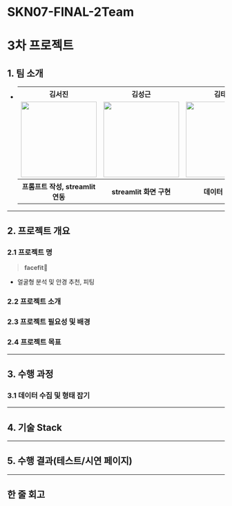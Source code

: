 # SKN07-FINAL-2Team
# 3차 프로젝트

## 1. 팀 소개
-
  <table>
  <tr>

    <th>김서진</th>
    <th>김성근</th>
    <th>김태희</th>
    <th>유수현</th>
    <th>정승연</th>
   
  </tr>

  <tr>
    <td><img src="https://github.com/user-attachments/assets/c53b820e-548d-48ec-bcaf-c35a0194ebf5" width="175" height="175"></td>
    <td><img src= "https://github.com/user-attachments/assets/0d1d8199-6d3b-4a1f-bdcc-2cd503ae7792" width="175" height="175"></td>
    <td><img src="https://github.com/user-attachments/assets/da1ae31d-546f-4717-9960-71434d07b5de" width="175" height="175"></td>
    <td><img src="https://github.com/user-attachments/assets/b935e946-dc89-40e6-998e-07d784d949c7" width="175" height="175"></td>
     <td><img src="https://github.com/user-attachments/assets/b935e946-dc89-40e6-998e-07d784d949c7" width="175" height="175"></td>
  </tr>
  <tr></tr>

    <th>프롬프트 작성, streamlit 연동</th>
    <th>streamlit 화면 구현</th>
    <th>데이터 전처리</th>
    <th>RAG 구현</th>
    <th>RAG 구현</th>
    
  </tr>
  </table>

---
 
## 2. 프로젝트 개요

### 2.1 프로젝트 명

> **facefit🥸**
- 얼굴형 분석 및 안경 추천, 피팅

### 2.2 프로젝트 소개

### 2.3 프로젝트 필요성 및 배경

### 2.4 프로젝트 목표

---
## 3. 수행 과정

### 3.1 데이터 수집 및 형태 잡기

---
## 4. 기술 Stack

---
## 5. 수행 결과(테스트/시연 페이지)

--- 
## 한 줄 회고
